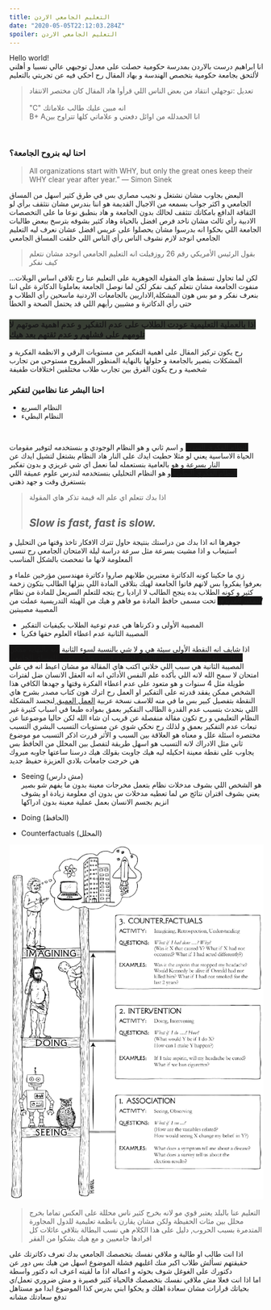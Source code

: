 ```yaml
---
title: التعليم الجامعي الاردن 
date: "2020-05-05T22:12:03.284Z"
spoiler: التعليم الجامعي الاردن
---
```

Hello world!<br>
 انا ابراهيم درست بالاردن بمدرسة حكومية حصلت على معدل توجيهي عالي نسبيا و أهلني لألتحق بجامعة حكومية بتخصص الهندسة و بهاد المقال رح احكي فيه عن تجربتي بالتعليم 

> تعديل :توجهلي انتقاد من بعض الناس اللي قرأوا هاد المقال كان مختصر الانتقاد  
<br>"C"  انه مبين عليك طالب علاماتك 
<br>B+ Aانا الحمدلله من اوائل دفعتي و علاماتي كلها تتراوح بين 
<br>

### احنا ليه بنروح الجامعة؟ <br>
>All organizations start with WHY, but only the great ones keep their WHY clear year after year.”
― Simon Sinek<br>

البعض بجاوب مشان نشتغل و نجيب مصاري بس في طرق كثير اسهل من المساق الجامعي و اكثر جواب بسمعه من الاجيال القديمة هو اننا بندرس مشان نتثقف برأي لو الثقافة الدافع بامكانك تتثقف لحالك بدون الجامعة و هاد بنطبق نوعا ما على التخصصات الادبية رأي ثالث مشان ناخد فرص افضل بالحياة وهاد كثير بشوفه بترسخ ببعض طالبات الجامعة اللي بحكوا انه بدرسوا مشان يحصلوا على عريس افضل
عشان نعرف ليه التعليم الجامعي انوجد لازم نشوف الناس رأي الناس اللي خلقت المساق الجامعي 
> بقول الرئيس الأمريكي رقم 26 روزفيلت انه التعليم الجامعي انوجد مشان نتعلم كيف نفكر

...لكن لما تحاول تسقط هاي المقولة الجوهرية على التعليم عنا رح تلاقي اساس الويلات  
منفوت الجامعة مشان نتعلم كيف نفكر لكن لما نوصل الجامعة بعاملونا الدكاترة على اننا بنعرف نفكر و مو بس هون المشكلة,الاداريين بالجامعات الاردنية ماسحين رأي الطلاب و حتى رأي الدكاترة و مشيين رأيهم اللي قد يحتمل الصحة و الخطأ
### <span style="background-color: rgb(54, 60, 50)"> اذا بالعملية التعليمية عودت الطلاب على عدم التفكير و عدم اهمية صوتهم لا تلومهم على فشلهم و عدم ثقتهم بعد  هيك</span>

رح يكون تركيز المقال على اهمية التفكير من مستويات الرقي و الانظمة الفكرية و المشكلات بتصير بالجامعة و حلولها بالنهاية المنظور المطروح مستوحى من تجارب شخصية و رح يكون الفرق بين تجارب طلاب مختلفين اختلافات طفيفة

### احنا البشر عنا نظامين لتفكير 
* النظام السريع
* النظام البطيء
<br>

<span style="background-color: rgb(21, 20,20)"> <b>النظام الفكري السريع</b></span>
 و اسم ثاني و هو النظام الوجودي و بنستخدمه لتوفير مقومات الحياة الاساسية يعني لو مثلا حطيت ايدك على النار هاد النظام بشتغل لتشيل ايدك عن النار بسرعة و هو بالعامية بنستعمله لما نعمل اي شي غريزي و بدون تفكير <br> 
 <span style="background-color: rgb(21, 20,20)"><b> النظام الفكري البطيء</b> </span>
 و هو النظام التحليلي بنستخدمه لندرس علوم عميقة اللي بتستغرق وقت و جهد ذهني <br>

> اذا بدك تتعلم اي علم اله قيمة تذكر هاي المقولة
> ## <b><i> Slow is fast, fast is slow. </i></b>
جوهرها انه اذا بدك من دراستك بنتيجة حاول تترك الافكار تاخذ وقتها من التحليل و استيعاب و اذا مشيت بسرعة مثل سرعة دراسة ليلة الامتحان الجامعي رح تنسى المعلومة لانها ما تمحصت بالشكل المناسب

زي ما حكينا كونه الدكاترة معتبرين طلابهم صاروا دكاترة مهندسين مؤرخين علماء و بعرفوا يفكروا بس لانهم فاتوا الجامعة لهيك بتلاقي المادة اللي بنزلها الطالب بتكون زخمة كثير و كونه الطلاب بده ينجح الطالب لا اراديا رح يتجه للتعلم السريعل للمادة من نظام
 <span style="background-color: rgb(21, 20,20)"><b><i> التفكير الغريزي</b></i></span>
 تحت مسمى حافظ المادة مو فاهم و هيك من الهيئة التدريسية عملت من المصيبة مصيبتين <br>

* المصيبة الأولى و ذكرناها هي عدم توعية الطلاب بكيفيات التفكير
* المصيبة الثانية عدم اعطاء العلوم حقها فكريا

اذا شايف انه النقطة الأولى سيئة هي و لا شي بالنسبة لسوء الثانية
<span style="background-color: rgb(21, 20,20)"> لانه بالنهاية ممكن الطالب يتعلم  كيف يفكر بدون الحاجة لجامعة فبتالي ما في معنى للمساق الجامعي</span>
 المصيبة الثانية هي سبب اللي خلاني اكتب هاي المقالة مو مشان اعيط انه في علي امتحان لا سمح الله
 لانه اللي بأكده علم النفس الأدائي انه انه العقل الانسان ضل لفترات طويلة مثل 4 سنوات و هو متعود على عدم اعطاء الفكرة وقتها و جهدها الكافي هذا الشخص ممكن يفقد قدرته على التفكير او العمل
رح اترك هون كتاب مصدر بشرح هاي النقطة بتفصيل كبير بس ما في منه للاسف نسخة عربية
<a href="https://www.calnewport.com/books/deep-work/">العمل العميق </a>
لنجسد المشكلة اللي بتحدث بتسبب عدم القدرة الطالب التفكير بعمق بمواده طبعا في اسباب كثيرة غير  النظام التعليمي و رح تكون مقالة منفصلة عن قريب ان شاء الله لكن حاليا موضوعنا عن تبعات عدم التفكير بعمق و لذلك رح نحكي شوي عن مستويات التسبب البشري 
التسبب مختصره اسئلة علل و معناه هو العلاقة بين السبب و الأثر
قررت اذكر التسبب مو موضوع ثاني مثل الادراك لانه التسبب هو اسهل طريقة لتفصل بين المحلل من الحافظ
بس يجاوب على نقطة معينة احكيله ليه هيك جاوبت بقولك هيك درسنا ساعتها جاوبه مبروك هي خرجت جامعات بلادي العزيزة حفيظ جديد

* Seeing (مش دارس) <br>
هو الشخص اللي بشوف مدخلات نظام بتعمل مخرجات معينة بدون ما يفهم شو بصير 
يعني بشوف اقتران نتائج ص لما تعطيه مدخلات س بدون اي معلومة زيادة 
او يشوف انزيم بجسم الانسان بعمل عملية معينة بدون ادراكها

* Doing (الحافظ) <br>
  
* Counterfactuals (المحلل) <br>


![Levels of thinking](./thinking.jpg)
> التعليم عنا بالبلد يعتبر قوي مو لانه بخرج كثير ناس محللة على العكس تماما بخرج محلل بين مئات الحفيظة ولكن مشان يقارن بانظمة تعليمية للدول المجاورة المتدمرة بسبب الحروب, دليل على هذا الكلام هي نسب البطالة بتلاقي عائلات كل افرادها جامعيين و مع هيك بشكوا من الفقر

اذا انت طالب او طالبة و ملاقي نفسك بتخصصك الجامعي بدك تعرف دكاترتك على حقيقتهم تسألش طلاب اكبر منك اغلبهم فشلة الموضوع اسهل من هيك بس دور عن دكتورك على الغوغل شوف بحوثه و اعماله اذا ما لقيته اعرف انه دكتور واسطة<br>
اما اذا انت فعلا مش ملاقي نفسك بتخصصك فالحياة كثير قصيرة و مش ضروري تعمل/ي بحياتك قرارات مشان سعادة اهلك و يحكوا ابني بدرس كذا الموضوع ابدا مو مستاهل تدفع سعادتك مشانه
